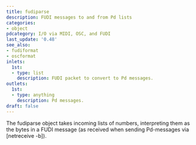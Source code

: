 ```yaml
---
title: fudiparse
description: FUDI messages to and from Pd lists
categories:
- object
pdcategory: I/O via MIDI, OSC, and FUDI
last_update: '0.48'
see_also:
- fudiformat
- oscformat
inlets:
  1st:
  - type: list
    description: FUDI packet to convert to Pd messages.
outlets:
  1st:
  - type: anything
    description: Pd messages.
draft: false
---
```

The fudiparse object takes incoming lists of numbers, interpreting them as the bytes in a FUDI message (as received when sending Pd-messages via [netreceive -b]).
